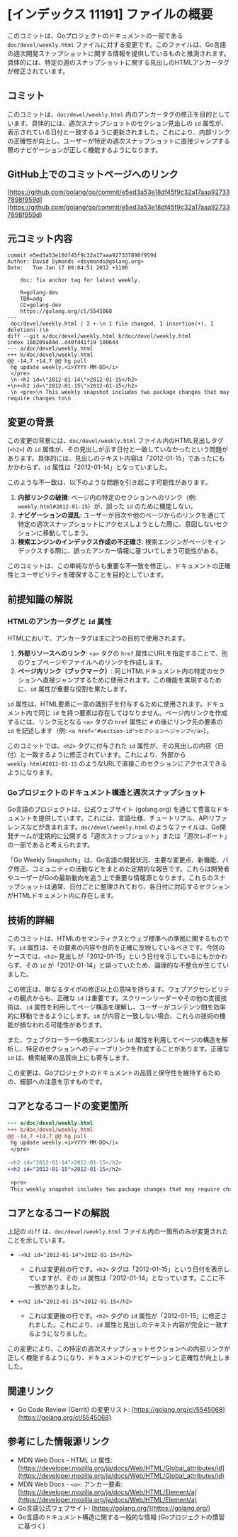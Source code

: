 # [インデックス 11191] ファイルの概要

このコミットは、Goプロジェクトのドキュメントの一部である `doc/devel/weekly.html` ファイルに対する変更です。このファイルは、Go言語の週次開発スナップショットに関する情報を提供しているものと推測されます。具体的には、特定の週のスナップショットに関する見出しのHTMLアンカータグが修正されています。

## コミット

このコミットは、`doc/devel/weekly.html` 内のアンカータグの修正を目的としています。具体的には、週次スナップショットのセクション見出しの `id` 属性が、表示されている日付と一致するように更新されました。これにより、内部リンクの正確性が向上し、ユーザーが特定の週次スナップショットに直接ジャンプする際のナビゲーションが正しく機能するようになります。

## GitHub上でのコミットページへのリンク

[https://github.com/golang/go/commit/e5ed3a53e18df45f9c32a17aaa927337898f959d](https://github.com/golang/go/commit/e5ed3a53e18df45f9c32a17aaa927337898f959d)

## 元コミット内容

```
commit e5ed3a53e18df45f9c32a17aaa927337898f959d
Author: David Symonds <dsymonds@golang.org>
Date:   Tue Jan 17 09:04:51 2012 +1100

    doc: fix anchor tag for latest weekly.
    
    R=golang-dev
    TBR=adg
    CC=golang-dev
    https://golang.org/cl/5545068
---
 doc/devel/weekly.html | 2 +-\n 1 file changed, 1 insertion(+), 1 deletion(-)\n
diff --git a/doc/devel/weekly.html b/doc/devel/weekly.html
index 188209a84d..d40fd41f19 100644
--- a/doc/devel/weekly.html
+++ b/doc/devel/weekly.html
@@ -14,7 +14,7 @@ hg pull
 hg update weekly.<i>YYYY-MM-DD</i>
 </pre>
 \n-<h2 id=\"2012-01-14\">2012-01-15</h2>
+\n+<h2 id=\"2012-01-15\">2012-01-15</h2>
 \n <pre>\n This weekly snapshot includes two package changes that may require changes to\n
```

## 変更の背景

この変更の背景には、`doc/devel/weekly.html` ファイル内のHTML見出しタグ (`<h2>`) の `id` 属性が、その見出しが示す日付と一致していなかったという問題があります。具体的には、見出しのテキスト内容は「2012-01-15」であったにもかかわらず、`id` 属性は「2012-01-14」となっていました。

このような不一致は、以下のような問題を引き起こす可能性があります。

1.  **内部リンクの破損**: ページ内の特定のセクションへのリンク（例: `weekly.html#2012-01-15`）が、誤った `id` のために機能しない。
2.  **ナビゲーションの混乱**: ユーザーが目次や他のページからのリンクを通じて特定の週次スナップショットにアクセスしようとした際に、意図しないセクションに移動してしまう。
3.  **検索エンジンのインデックス作成の不正確さ**: 検索エンジンがページをインデックスする際に、誤ったアンカー情報に基づいてしまう可能性がある。

このコミットは、この単純ながらも重要な不一致を修正し、ドキュメントの正確性とユーザビリティを確保することを目的としています。

## 前提知識の解説

### HTMLのアンカータグと `id` 属性

HTMLにおいて、アンカータグは主に2つの目的で使用されます。

1.  **外部リソースへのリンク**: `<a>` タグの `href` 属性にURLを指定することで、別のウェブページやファイルへのリンクを作成します。
2.  **ページ内リンク（ブックマーク）**: 同じHTMLドキュメント内の特定のセクションへ直接ジャンプするために使用されます。この機能を実現するために、`id` 属性が重要な役割を果たします。

`id` 属性は、HTML要素に一意の識別子を付与するために使用されます。ドキュメント内で同じ `id` を持つ要素は存在してはなりません。ページ内リンクを作成するには、リンク元となる `<a>` タグの `href` 属性に `#` の後にリンク先の要素の `id` を記述します（例: `<a href="#section-id">セクションへジャンプ</a>`）。

このコミットでは、`<h2>` タグに付与された `id` 属性が、その見出しの内容（日付）と一致するように修正されています。これにより、外部から `weekly.html#2012-01-15` のようなURLで直接このセクションにアクセスできるようになります。

### Goプロジェクトのドキュメント構造と週次スナップショット

Go言語のプロジェクトは、公式ウェブサイト (golang.org) を通じて豊富なドキュメントを提供しています。これには、言語仕様、チュートリアル、APIリファレンスなどが含まれます。`doc/devel/weekly.html` のようなファイルは、Go開発チームが定期的に公開する「週次スナップショット」または「週次レポート」の一部であると考えられます。

「Go Weekly Snapshots」は、Go言語の開発状況、主要な変更点、新機能、バグ修正、コミュニティの活動などをまとめた定期的な報告です。これらは開発者やユーザーがGoの最新動向を追う上で重要な情報源となります。これらのスナップショットは通常、日付ごとに整理されており、各日付に対応するセクションがHTMLドキュメント内に存在します。

## 技術的詳細

このコミットは、HTMLのセマンティクスとウェブ標準への準拠に関するものです。`id` 属性は、その要素の内容や目的を正確に反映しているべきです。今回のケースでは、`<h2>` 見出しが「2012-01-15」という日付を示しているにもかかわらず、その `id` が「2012-01-14」と誤っていたため、論理的な不整合が生じていました。

この修正は、単なるタイポの修正以上の意味を持ちます。ウェブアクセシビリティの観点からも、正確な `id` は重要です。スクリーンリーダーやその他の支援技術は、`id` 属性を利用してページ構造を理解し、ユーザーがコンテンツ間を効率的に移動できるようにします。`id` が内容と一致しない場合、これらの技術の機能が損なわれる可能性があります。

また、ウェブクローラーや検索エンジンも `id` 属性を利用してページの構造を解析し、特定のセクションへのディープリンクを作成することがあります。正確な `id` は、検索結果の品質向上にも寄与します。

この変更は、Goプロジェクトのドキュメントの品質と保守性を維持するための、細部への注意を示すものです。

## コアとなるコードの変更箇所

```diff
--- a/doc/devel/weekly.html
+++ b/doc/devel/weekly.html
@@ -14,7 +14,7 @@ hg pull
 hg update weekly.<i>YYYY-MM-DD</i>
 </pre>
 
-<h2 id="2012-01-14">2012-01-15</h2>
+<h2 id="2012-01-15">2012-01-15</h2>
 
 <pre>
 This weekly snapshot includes two package changes that may require changes to
```

## コアとなるコードの解説

上記の `diff` は、`doc/devel/weekly.html` ファイル内の一箇所のみが変更されたことを示しています。

*   `-<h2 id="2012-01-14">2012-01-15</h2>`
    *   これは変更前の行です。`<h2>` タグは「2012-01-15」という日付を表示していますが、その `id` 属性は「2012-01-14」となっています。ここに不一致がありました。

*   `+<h2 id="2012-01-15">2012-01-15</h2>`
    *   これは変更後の行です。`<h2>` タグの `id` 属性が「2012-01-15」に修正されました。これにより、`id` 属性と見出しのテキスト内容が完全に一致するようになりました。

この変更により、この特定の週次スナップショットセクションへの内部リンクが正しく機能するようになり、ドキュメントのナビゲーションと正確性が向上しました。

## 関連リンク

*   Go Code Review (Gerrit) の変更リスト: [https://golang.org/cl/5545068](https://golang.org/cl/5545068)

## 参考にした情報源リンク

*   MDN Web Docs - HTML `id` 属性: [https://developer.mozilla.org/ja/docs/Web/HTML/Global_attributes/id](https://developer.mozilla.org/ja/docs/Web/HTML/Global_attributes/id)
*   MDN Web Docs - `<a>`: アンカー要素: [https://developer.mozilla.org/ja/docs/Web/HTML/Element/a](https://developer.mozilla.org/ja/docs/Web/HTML/Element/a)
*   Go言語公式ウェブサイト: [https://golang.org/](https://golang.org/)
*   Go言語のドキュメント構造に関する一般的な情報 (Goプロジェクトの慣習に基づく)

